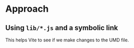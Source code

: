 # Approach

## Using `lib/*.js` and a symbolic link

This helps Vite to see if we make changes to the UMD file.

